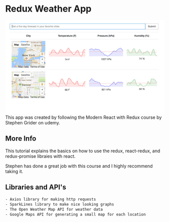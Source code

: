 # Redux Weather App 
![Alt text](/readme-img.jpeg?raw=true)
This app was created by following the Modern React with Redux course by Stephen Grider on udemy.

## More Info
This tutorial explains the basics on how to use the redux, react-redux, and redux-promise libraies with react.

Stephen has done a great job with this course and I highly recommend taking it.

## Libraries and API's
	- Axios library for making http requests
	- SparkLines library to make nice looking graphs
	- The Open Weather Map API for weather data
	- Google Maps API for generating a small map for each location


